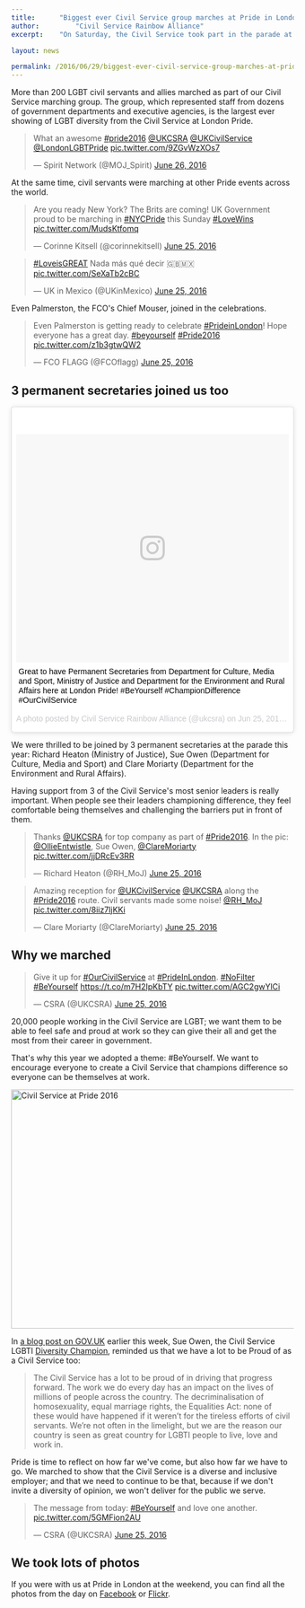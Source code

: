 ```yaml
---
title: 		"Biggest ever Civil Service group marches at Pride in London"
author: 		"Civil Service Rainbow Alliance"
excerpt: 	"On Saturday, the Civil Service took part in the parade at Pride in London."

layout: news

permalink: /2016/06/29/biggest-ever-civil-service-group-marches-at-pride-in-london/
---
```


More than 200 LGBT civil servants and allies marched as part of our Civil Service marching group. The group, which represented staff from dozens of government departments and executive agencies, is the largest ever showing of LGBT diversity from the Civil Service at London Pride.

<blockquote class="twitter-tweet" data-lang="en"><p lang="en" dir="ltr">What an awesome <a href="https://twitter.com/hashtag/pride2016?src=hash">#pride2016</a> <a href="https://twitter.com/UKCSRA">@UKCSRA</a> <a href="https://twitter.com/UKCivilService">@UKCivilService</a> <a href="https://twitter.com/LondonLGBTPride">@LondonLGBTPride</a> <a href="https://t.co/9ZGvWzXOs7">pic.twitter.com/9ZGvWzXOs7</a></p>&mdash; Spirit Network (@MOJ_Spirit) <a href="https://twitter.com/MOJ_Spirit/status/746987915897602048">June 26, 2016</a></blockquote>

At the same time, civil servants were marching at other Pride events across the world.

<blockquote class="twitter-tweet" data-lang="en"><p lang="en" dir="ltr">Are you ready New York? The Brits are coming! UK Government proud to be marching in <a href="https://twitter.com/hashtag/NYCPride?src=hash">#NYCPride</a> this Sunday <a href="https://twitter.com/hashtag/LoveWins?src=hash">#LoveWins</a> <a href="https://t.co/MudsKtfomq">pic.twitter.com/MudsKtfomq</a></p>&mdash; Corinne Kitsell (@corinnekitsell) <a href="https://twitter.com/corinnekitsell/status/746755852695146496">June 25, 2016</a></blockquote>

<blockquote class="twitter-tweet" data-lang="en"><p lang="es" dir="ltr"><a href="https://twitter.com/hashtag/LoveisGREAT?src=hash">#LoveisGREAT</a> Nada más qué decir 🇬🇧🇲🇽 <a href="https://t.co/SeXaTb2cBC">pic.twitter.com/SeXaTb2cBC</a></p>&mdash; UK in Mexico (@UKinMexico) <a href="https://twitter.com/UKinMexico/status/746803477829947392">June 25, 2016</a></blockquote>

Even Palmerston, the FCO's Chief Mouser, joined in the celebrations.

<blockquote class="twitter-tweet" data-lang="en"><p lang="en" dir="ltr">Even Palmerston is getting ready to celebrate <a href="https://twitter.com/hashtag/PrideinLondon?src=hash">#PrideinLondon</a>! Hope everyone has a great day. <a href="https://twitter.com/hashtag/beyourself?src=hash">#beyourself</a> <a href="https://twitter.com/hashtag/Pride2016?src=hash">#Pride2016</a> <a href="https://t.co/z1b3gtwQW2">pic.twitter.com/z1b3gtwQW2</a></p>&mdash; FCO FLAGG (@FCOflagg) <a href="https://twitter.com/FCOflagg/status/746648831748612096">June 25, 2016</a></blockquote>

## 3 permanent secretaries joined us too

<blockquote class="instagram-media" data-instgrm-captioned data-instgrm-version="7" style=" background:#FFF; border:0; border-radius:3px; box-shadow:0 0 1px 0 rgba(0,0,0,0.5),0 1px 10px 0 rgba(0,0,0,0.15); margin: 1px; max-width:658px; padding:0; width:99.375%; width:-webkit-calc(100% - 2px); width:calc(100% - 2px);"><div style="padding:8px;"> <div style=" background:#F8F8F8; line-height:0; margin-top:40px; padding:41.8518518519% 0; text-align:center; width:100%;"> <div style=" background:url(data:image/png;base64,iVBORw0KGgoAAAANSUhEUgAAACwAAAAsCAMAAAApWqozAAAABGdBTUEAALGPC/xhBQAAAAFzUkdCAK7OHOkAAAAMUExURczMzPf399fX1+bm5mzY9AMAAADiSURBVDjLvZXbEsMgCES5/P8/t9FuRVCRmU73JWlzosgSIIZURCjo/ad+EQJJB4Hv8BFt+IDpQoCx1wjOSBFhh2XssxEIYn3ulI/6MNReE07UIWJEv8UEOWDS88LY97kqyTliJKKtuYBbruAyVh5wOHiXmpi5we58Ek028czwyuQdLKPG1Bkb4NnM+VeAnfHqn1k4+GPT6uGQcvu2h2OVuIf/gWUFyy8OWEpdyZSa3aVCqpVoVvzZZ2VTnn2wU8qzVjDDetO90GSy9mVLqtgYSy231MxrY6I2gGqjrTY0L8fxCxfCBbhWrsYYAAAAAElFTkSuQmCC); display:block; height:44px; margin:0 auto -44px; position:relative; top:-22px; width:44px;"></div></div> <p style=" margin:8px 0 0 0; padding:0 4px;"> <a href="https://www.instagram.com/p/BHFQ_N2BT6I/" style=" color:#000; font-family:Arial,sans-serif; font-size:14px; font-style:normal; font-weight:normal; line-height:17px; text-decoration:none; word-wrap:break-word;" target="_blank">Great to have Permanent Secretaries from Department for Culture, Media and Sport, Ministry of Justice and Department for the Environment and Rural Affairs here at London Pride! #BeYourself #ChampionDifference #OurCivilService</a></p> <p style=" color:#c9c8cd; font-family:Arial,sans-serif; font-size:14px; line-height:17px; margin-bottom:0; margin-top:8px; overflow:hidden; padding:8px 0 7px; text-align:center; text-overflow:ellipsis; white-space:nowrap;">A photo posted by Civil Service Rainbow Alliance (@ukcsra) on <time style=" font-family:Arial,sans-serif; font-size:14px; line-height:17px;" datetime="2016-06-25T15:20:39+00:00">Jun 25, 2016 at 8:20am PDT</time></p></div></blockquote>

We were thrilled to be joined by 3 permanent secretaries at the parade this year: Richard Heaton (Ministry of Justice), Sue Owen (Department for Culture, Media and Sport) and Clare Moriarty (Department for the Environment and Rural Affairs). 

Having support from 3 of the Civil Service's most senior leaders is really important. When people see their leaders championing difference, they feel comfortable being themselves and challenging the barriers put in front of them.

<blockquote class="twitter-tweet" data-lang="en"><p lang="en" dir="ltr">Thanks <a href="https://twitter.com/UKCSRA">@UKCSRA</a> for top company as part of <a href="https://twitter.com/hashtag/Pride2016?src=hash">#Pride2016</a>. In the pic: <a href="https://twitter.com/OllieEntwistle">@OllieEntwistle</a>, Sue Owen, <a href="https://twitter.com/ClareMoriarty">@ClareMoriarty</a> <a href="https://t.co/jjDRcEv3RR">pic.twitter.com/jjDRcEv3RR</a></p>&mdash; Richard Heaton (@RH_MoJ) <a href="https://twitter.com/RH_MoJ/status/746759388891865088">June 25, 2016</a></blockquote>

<blockquote class="twitter-tweet" data-lang="en"><p lang="en" dir="ltr">Amazing reception for <a href="https://twitter.com/UKCivilService">@UKCivilService</a> <a href="https://twitter.com/UKCSRA">@UKCSRA</a> along the <a href="https://twitter.com/hashtag/Pride2016?src=hash">#Pride2016</a> route. Civil servants made some noise! <a href="https://twitter.com/RH_MoJ">@RH_MoJ</a> <a href="https://t.co/8iiz7IjKKi">pic.twitter.com/8iiz7IjKKi</a></p>&mdash; Clare Moriarty (@ClareMoriarty) <a href="https://twitter.com/ClareMoriarty/status/746755697262600196">June 25, 2016</a></blockquote>

## Why we marched

<blockquote class="twitter-tweet" data-lang="en"><p lang="en" dir="ltr">Give it up for <a href="https://twitter.com/hashtag/OurCivilService?src=hash">#OurCivilService</a> at <a href="https://twitter.com/hashtag/PrideInLondon?src=hash">#PrideInLondon</a>. <a href="https://twitter.com/hashtag/NoFilter?src=hash">#NoFilter</a> <a href="https://twitter.com/hashtag/BeYourself?src=hash">#BeYourself</a> <a href="https://t.co/m7H2IpKbTY">https://t.co/m7H2IpKbTY</a> <a href="https://t.co/AGC2gwYlCi">pic.twitter.com/AGC2gwYlCi</a></p>&mdash; CSRA (@UKCSRA) <a href="https://twitter.com/UKCSRA/status/746733522501640192">June 25, 2016</a></blockquote>

20,000 people working in the Civil Service are LGBT; we want them to be able to feel safe and proud at work so they can give their all and get the most from their career in government. 

That's why this year we adopted a theme: #BeYourself. We want to encourage everyone to create a Civil Service that champions difference so everyone can be themselves at work.

<a data-flickr-embed="true"  href="https://www.flickr.com/photos/132635591@N02/27658394850/in/photostream/" title="Civil Service at Pride 2016"><img src="https://c3.staticflickr.com/8/7316/27658394850_981829b2e9_z.jpg" width="640" height="426" alt="Civil Service at Pride 2016"></a>

In [a blog post on GOV.UK](https://civilservice.blog.gov.uk/2016/06/28/be-yourself-this-pride-and-champion-difference/) earlier this week, Sue Owen, the Civil Service LGBTI [Diversity Champion](https://civilservice.blog.gov.uk/tag/diversity-champions/), reminded us that we have a lot to be Proud of as a Civil Service too:

> The Civil Service has a lot to be proud of in driving that progress forward. The work we do every day has an impact on the lives of millions of people across the country. The decriminalisation of homosexuality, equal marriage rights, the Equalities Act: none of these would have happened if it weren’t for the tireless efforts of civil servants. We’re not often in the limelight, but we are the reason our country is seen as great country for LGBTI people to live, love and work in.

Pride is time to reflect on how far we've come, but also how far we have to go. We marched to show that the Civil Service is a diverse and inclusive employer; and that we need to continue to be that, because if we don't invite a diversity of opinion, we won't deliver for the public we serve.

<blockquote class="twitter-tweet" data-lang="en"><p lang="en" dir="ltr">The message from today: <a href="https://twitter.com/hashtag/BeYourself?src=hash">#BeYourself</a> and love one another. <a href="https://t.co/5GMFion2AU">pic.twitter.com/5GMFion2AU</a></p>&mdash; CSRA (@UKCSRA) <a href="https://twitter.com/UKCSRA/status/746754592873000960">June 25, 2016</a></blockquote>

## We took lots of photos

If you were with us at Pride in London at the weekend, you can find all the photos from the day on [Facebook](https://www.facebook.com/media/set/?set=a.1712964468953167.1073741833.1407804409469176&type=1&l=5fa8610791) or [Flickr](https://flic.kr/s/aHskyYEtSy).

<script async src="//embedr.flickr.com/assets/client-code.js" charset="utf-8"></script>

<script async src="//platform.twitter.com/widgets.js" charset="utf-8"></script>

<script async defer src="//platform.instagram.com/en_US/embeds.js"></script>